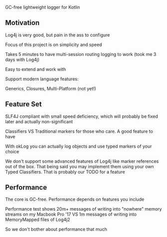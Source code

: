 GC-free lightweight logger for Kotlin

## Motivation

Log4j is very good, but pain in the ass to configure

Focus of this project is on simplicity and speed

Takes 5 minutes to have multi-session routing logging to work (took me 3 days with Log4j)

Easy to extend and work with

Support modern language features:

 Generics, Closures, Multi-Platform (not yet!)
 
## Feature Set

SLF4J compliant with small speed deficiency, which will probably be fixed later and actually non-significant 

Classifiers VS Traditional markers for those who care. A good feature to have

With okLog you can actually log objects and use typed markers of your choice

We don't support some advanced features of Log4j like marker references out of the box. That being said you may 
implement them using your own Typed Classifiers. That is probably our TODO for a feature

## Performance 

The core is GC-free. Performance depends on features you include

Performance test shows 
 20m+ messages of writing into "nowhere" memory streams on my Macbook Pro '17
VS
 1m messages of writing into MemoryMapped files of Log4j2
 
So we don't bother about performance that much

